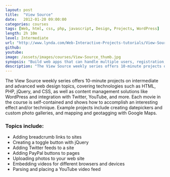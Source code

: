 ```yaml
---
layout: post
title:  "View Source"
date:   2012-01-20 09:00:00
categories: courses
tags: [Web, html, css, php, javascript, Design, Projects, WordPress]
length: 2h 10m
level: Intermediate
url: "http://www.lynda.com/Web-Interactive-Projects-tutorials/View-Source/93388-2.html"
github: 
youtube: 
image: /assets/images/courses/View-Source_thumb.jpg
synopsis: "Build web apps that can handle multiple users, registration, and real-time data, with AngularJS."
description: "The View Source weekly series offers 10-minute projects on intermediate and advanced web design topics, covering technologies such as HTML, PHP, jQuery, and CSS, as well as content management solutions like WordPress and integration with Twitter, YouTube, and more. Each movie in the course is self-contained and shows how to accomplish an interesting effect and/or technique. Example projects include creating datepickers and custom photo galleries, and mapping and geotagging with Google Maps."
---
```


The View Source weekly series offers 10-minute projects on intermediate and advanced web design topics, covering technologies such as HTML, PHP, jQuery, and CSS, as well as content management solutions like WordPress and integration with Twitter, YouTube, and more. Each movie in the course is self-contained and shows how to accomplish an interesting effect and/or technique. Example projects include creating datepickers and custom photo galleries, and mapping and geotagging with Google Maps.

### Topics include:

- Adding breadcrumb links to sites
- Creating a toggle button with jQuery
- Adding Twitter feeds to a site
- Adding PayPal buttons to pages
- Uploading photos to your web site
- Embedding videos for different browsers and devices
- Parsing and placing a YouTube video feed